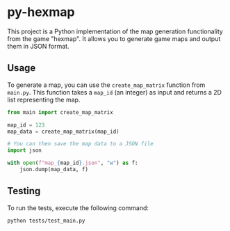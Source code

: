 # py-hexmap

This project is a Python implementation of the map generation functionality from the game "hexmap". It allows you to generate game maps and output them in JSON format.

## Usage

To generate a map, you can use the `create_map_matrix` function from `main.py`. This function takes a `map_id` (an integer) as input and returns a 2D list representing the map.

```python
from main import create_map_matrix

map_id = 123
map_data = create_map_matrix(map_id)

# You can then save the map data to a JSON file
import json

with open(f"map_{map_id}.json", "w") as f:
    json.dump(map_data, f)
```

## Testing

To run the tests, execute the following command:

```bash
python tests/test_main.py
```
